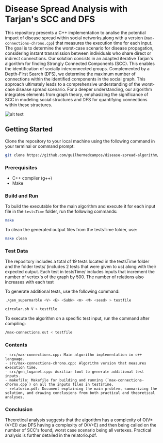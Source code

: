 # Disease Spread Analysis with Tarjan's SCC and DFS

This repository presents a C++ implementation to analise the potential impact of disease spread within social networks,along with a version (`max-connections-chrono.cpp`) that measures the execution time for each input. The goal is to determine the worst-case scenario for disease propagation, considering instant transmission between individuals who share direct or indirect connections. Our solution consists in an adapted iterative Tarjan's algorithm for finding Strongly Connected Components (SCC). This enables the identification of socially interconnected groups. Complemented by a Depth-First Search (DFS), we determine the maximum number of connections within the identified components in the social graph. This approach ultimately leads to a comprehensive understanding of the worst-case disease spread scenario.
For a deeper understanding, our algorithm integrates elements from graph theory, emphasizing the significance of SCC in modeling social structures and DFS for quantifying connections within these structures. 

![alt text](https://github.com/guilhermedcampos/disease-spread-algorithm/assets/110358692/739fe5fe-9fa9-49bf-a0e3-6ae277e0e3b7)

## Getting Started

Clone the repository to your local machine using the following command in your terminal or command prompt:

```bash
git clone https://github.com/guilhermedcampos/disease-spread-algorithm/
```

### Prerequisites

- C++ compiler (g++)
- Make

### Build and Run

To build the executable for the main algorithm and execute it for each input file in the `testsTime` folder, run the following commands:

```bash
make
```

To clean the generated output files from the testsTime folder, use:

```bash
make clean
```
### Test Data

The repository includes a total of 19 tests located in the testsTime folder and the folder tests/ (includes 2 tests that were given to us) along with their expected output. 
Each test  in testsTime/ includes inputs that increment the number of vertex's of the graph by 500. The number of relations also increases with each test

To generate additional tests, use the following command:

```bash
./gen_supermarble <V> <E> <SubN> <m> <M> <seed> > testfile
```

```bash
circular.sh V > testfile
```

To execute the algorithm on a specific test input, run the command after compiling:

```bash
/max-connections.out < testfile
``` 

### Contents

    - src/max-connections.cpp: Main algorithm implementation in c++ language.
    - src/max-connections-chrono.cpp: Algorithm version that measures execution time.
    - src/gen_tuganet.cpp: Auxiliar tool to generate additional test inputs.
    - makefile: Makefile for building and running (`max-connections-chorno.cpp`) on all the inputs files in testsTime.
    - relatorio.pdf: Document explaining the main problem, summarizing the solution, and drawing conclusions from both practical and theoretical analyses.

### Conclusion

Theoretical analysis suggests that the algorithm has a complexity of O(V*(V+E)) due DFS having a complexity of O(V+E) and then being called on the number of SCC's found, worst case scenario being all vertexes. 
Practical analysis is further detailed in the relatorio.pdf.

